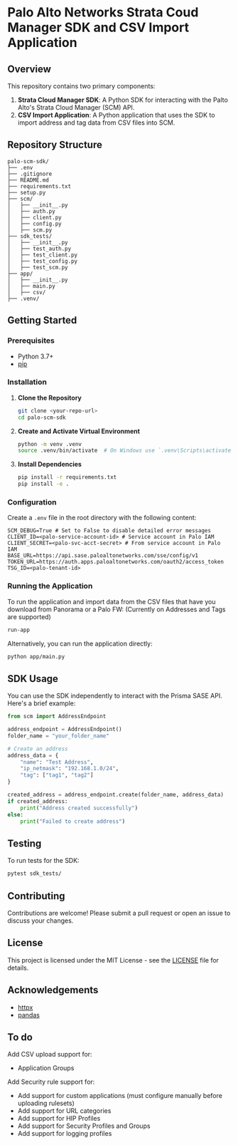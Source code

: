 # Palo Alto Networks Strata Coud Manager SDK and CSV Import Application

## Overview

This repository contains two primary components:
1. **Strata Cloud Manager SDK**: A Python SDK for interacting with the Palto Alto's Strata Cloud Manager (SCM) API.
2. **CSV Import Application**: A Python application that uses the SDK to import address and tag data from CSV files into SCM.

## Repository Structure

```
palo-scm-sdk/
├── .env
├── .gitignore
├── README.md
├── requirements.txt
├── setup.py
├── scm/
│   ├── __init__.py
│   ├── auth.py
│   ├── client.py
│   ├── config.py
│   ├── scm.py
├── sdk_tests/
│   ├── __init__.py
│   ├── test_auth.py
│   ├── test_client.py
│   ├── test_config.py
│   ├── test_scm.py
├── app/
│   ├── __init__.py
│   ├── main.py
│   ├── csv/
├── .venv/
```

## Getting Started

### Prerequisites

- Python 3.7+
- [pip](https://pip.pypa.io/en/stable/)

### Installation

1. **Clone the Repository**
    ```bash
    git clone <your-repo-url>
    cd palo-scm-sdk
    ```

2. **Create and Activate Virtual Environment**
    ```bash
    python -m venv .venv
    source .venv/bin/activate  # On Windows use `.venv\Scripts\activate`
    ```

3. **Install Dependencies**
    ```bash
    pip install -r requirements.txt
    pip install -e .
    ```

### Configuration

Create a `.env` file in the root directory with the following content:

```
SCM_DEBUG=True # Set to False to disable detailed error messages
CLIENT_ID=<palo-service-account-id> # Service account in Palo IAM
CLIENT_SECRET=<palo-svc-acct-secret> # From service account in Palo IAM
BASE_URL=https://api.sase.paloaltonetworks.com/sse/config/v1
TOKEN_URL=https://auth.apps.paloaltonetworks.com/oauth2/access_token
TSG_ID=<palo-tenant-id>
```

### Running the Application

To run the application and import data from the CSV files that have you download from Panorama or a Palo FW:
(Currently on Addresses and Tags are supported)

```bash
run-app
```

Alternatively, you can run the application directly:

```bash
python app/main.py
```

## SDK Usage

You can use the SDK independently to interact with the Prisma SASE API. Here's a brief example:

```python
from scm import AddressEndpoint

address_endpoint = AddressEndpoint()
folder_name = "your_folder_name"

# Create an address
address_data = {
    "name": "Test Address",
    "ip_netmask": "192.168.1.0/24",
    "tag": ["tag1", "tag2"]
}

created_address = address_endpoint.create(folder_name, address_data)
if created_address:
    print("Address created successfully")
else:
    print("Failed to create address")
```

## Testing

To run tests for the SDK:

```bash
pytest sdk_tests/
```

## Contributing

Contributions are welcome! Please submit a pull request or open an issue to discuss your changes.

## License

This project is licensed under the MIT License - see the [LICENSE](LICENSE) file for details.

## Acknowledgements

- [httpx](https://github.com/encode/httpx)
- [pandas](https://pandas.pydata.org/)

## To do

Add CSV upload support for:
- Application Groups

Add Security rule support for:
- Add support for custom applications (must configure manually before uploading rulesets)
- Add support for URL categories
- Add support for HIP Profiles 
- Add support for Security Profiles and Groups
- Add support for logging profiles
